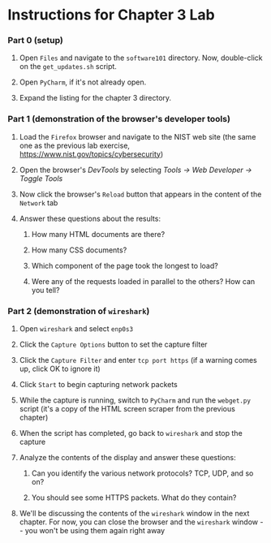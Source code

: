 # Instructions for Chapter 3 Lab

### Part 0 (setup)

1. Open `Files` and navigate to the `software101` directory.
Now, double-click on the `get_updates.sh` script.

2. Open `PyCharm`, if it's not already open.

3. Expand the listing for the chapter 3 directory.

### Part 1 (demonstration of the browser's developer tools)

1. Load the `Firefox` browser and navigate to the NIST web site (the same one as the previous lab exercise, <https://www.nist.gov/topics/cybersecurity>)

2. Open the browser's _DevTools_ by selecting _Tools → Web Developer → Toggle Tools_

3. Now click the browser's `Reload` button that appears in the content of the `Network` tab

4. Answer these questions about the results: 

    1. How many HTML documents are there?

    2. How many CSS documents?

    3. Which component of the page took the longest to load?

    4. Were any of the requests loaded in parallel to the others?  How can you tell?

### Part 2 (demonstration of `wireshark`)

1. Open `wireshark` and select `enp0s3`

2. Click the `Capture Options` button to set the capture filter

3. Click the `Capture Filter` and enter `tcp port https` (if a warning comes up, click OK to ignore it)

5. Click `Start` to begin capturing network packets

6. While the capture is running, switch to `PyCharm` and run the `webget.py` script (it's a copy of the HTML screen scraper from the previous chapter)

7. When the script has completed, go back to `wireshark` and stop the capture

8. Analyze the contents of the display and answer these questions:

    1. Can you identify the various network protocols?  TCP, UDP, and so on?

    2. You should see some HTTPS packets.  What do they contain?

9. We'll be discussing the contents of the `wireshark` window in the next chapter.  For now, you can close the browser and the `wireshark` window -- you won't be using them again right away
